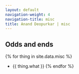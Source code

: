 ```yaml
---
layout: default
navigation-weight: 4
navigation-title: misc
title: Anand Deopurkar | misc
---
```


## Odds and ends

{% for thing in site.data.misc %}
* {{ thing.what }} {% endfor %}
